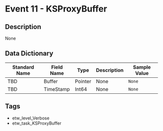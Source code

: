 # Event 11 - KSProxyBuffer

## Description
None

## Data Dictionary
|Standard Name|Field Name|Type|Description|Sample Value|
|---|---|---|---|---|
|TBD|Buffer|Pointer|None|`None`|
|TBD|TimeStamp|Int64|None|`None`|

## Tags
* etw_level_Verbose
* etw_task_KSProxyBuffer